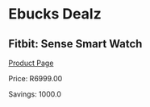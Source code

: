 
# Ebucks Dealz
## Fitbit: Sense Smart Watch
[Product Page](https://www.ebucks.com/web/shop/productSelected.do?prodId=1155123554&catId=842821695)

Price: R6999.00

Savings: 1000.0


	